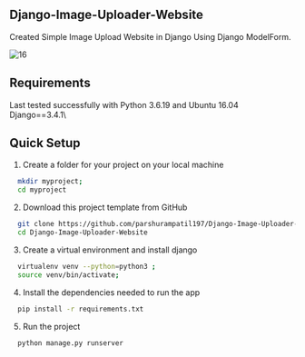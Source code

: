 

## Django-Image-Uploader-Website

Created Simple Image Upload Website in Django Using Django ModelForm. 

![16](https://user-images.githubusercontent.com/84769341/207621344-5880054c-9316-4a6f-a615-1c3f4ae1e7d9.png)




## Requirements

Last tested successfully with Python 3.6.19 and Ubuntu 16.04\
Django==3.4.1\



## Quick Setup

1. Create a folder for your project on your local machine
```bash
  mkdir myproject; 
  cd myproject
```

2. Download this project template from GitHub
```bash
  git clone https://github.com/parshurampatil197/Django-Image-Uploader-Website.git
  cd Django-Image-Uploader-Website
```

3. Create a virtual environment and install django
```bash
  virtualenv venv --python=python3 ; 
  source venv/bin/activate; 
```

4. Install the dependencies needed to run the app
```bash
  pip install -r requirements.txt
```

5. Run the project
```bash
  python manage.py runserver
```


